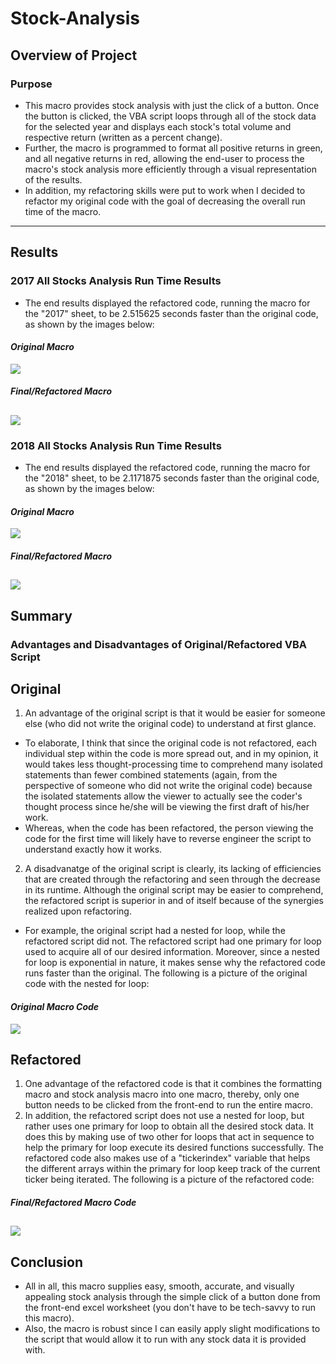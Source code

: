 # Stock-Analysis
## Overview of Project
### Purpose
* This macro provides stock analysis with just the click of a button. Once the button is clicked, the VBA script loops through all of the stock data for the selected year and     displays each stock's total volume and respective return (written as a percent change). 
* Further, the macro is programmed to format all positive returns in green, and all negative returns in red, allowing the end-user to process the macro's stock analysis more       efficiently through a visual representation of the results.
* In addition, my refactoring skills were put to work when I decided to refactor my original code with the goal of decreasing the overall run time of the macro.
---
## Results
### 2017 All Stocks Analysis Run Time Results
* The end results displayed the refactored code, running the macro for the "2017" sheet, to be 2.515625 seconds faster than the original code, as shown by the images below:

#### ***Original Macro***
![](Resources/2017_run_time_original.png)

#### ***Final/Refactored Macro***
![](Resources/2017_run_time_refactored.png)
---
### 2018 All Stocks Analysis Run Time Results
* The end results displayed the refactored code, running the macro for the "2018" sheet, to be 2.1171875 seconds faster than the original code, as shown by the images below:

#### ***Original Macro***
![](Resources/2018_run_time_original.png)

#### ***Final/Refactored Macro***
![](Resources/2018_run_time_refactored.png)
---
## Summary 
### Advantages and Disadvantages of Original/Refactored VBA Script
## Original
1. An advantage of the original script is that it would be easier for someone else (who did not write the original code) to understand at first glance. 
  * To elaborate, I think that since the original code is not refactored, each individual step within       the code is more spread out, and in my opinion, it would takes less thought-processing time to         comprehend many isolated statements than fewer combined statements (again, from the perspective         of someone who did not write the original code) because the isolated statements allow the viewer       to actually see the coder's thought process since he/she will be viewing the first draft of             his/her work.
  * Whereas, when the code has been refactored, the person viewing the code for the first time will         likely have to reverse engineer the script to understand exactly how it works.
2. A disadvanatge of the original script is clearly, its lacking of efficiencies that are created       through the refactoring and seen through the decrease in its runtime. Although the original script may be easier to comprehend, the refactored script is superior in and of itself because of the synergies realized upon refactoring. 
  * For example, the original script had a nested for loop, while the refactored script did not. The       refactored script had one primary for loop used to acquire all of our desired information.             Moreover, since a nested for loop is exponential in nature, it makes sense why the refactored code     runs faster than the original. The following is a picture of the original code with the nested for     loop:

#### ***Original Macro Code***
![](Resources/original_code.png)
## Refactored
1. One advantage of the refactored code is that it combines the formatting macro and stock analysis macro into one macro, thereby, only one button needs to be clicked from the front-end to run the entire macro. 
2. In addition, the refactored script does not use a nested for loop, but rather uses one primary for loop to obtain all the desired stock data. It does this by making use of two other for loops that act in sequence to help the primary for loop execute its desired functions successfully. The refactored code also makes use of a "tickerindex" variable that helps the different arrays within the primary for loop keep track of the current ticker being iterated. The following is a picture of the refactored code:

#### ***Final/Refactored Macro Code***
![](Resources/refactored_code.png)
---
## Conclusion
* All in all, this macro supplies easy, smooth, accurate, and visually appealing stock analysis through the simple click of a button done from the front-end excel worksheet (you   don't have to be tech-savvy to run this macro).
* Also, the macro is robust since I can easily apply slight modifications to the script that would allow it to run with any stock data it is provided with.
